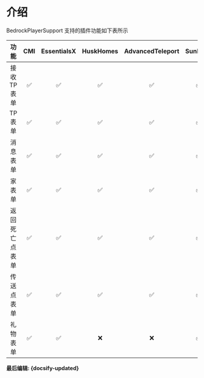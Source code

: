 # 介绍
 
BedrockPlayerSupport 支持的插件功能如下表所示

|      功能      |  CMI  | EssentialsX | HuskHomes | AdvancedTeleport | SunLight |
| :------------: | :---: | :---------: | :-------: | :--------------: | :------: |
|  接收 TP 表单  |   ✅   |      ✅      |     ✅     |        ✅         |    ✅     |
|    TP 表单     |   ✅   |      ✅      |     ✅     |        ✅         |    ✅     |
|    消息表单    |   ✅   |      ✅      |     ✅     |        ✅         |    ✅     |
|     家表单     |   ✅   |      ✅      |     ✅     |        ✅         |    ✅     |
| 返回死亡点表单 |   ✅   |      ✅      |     ✅     |        ✅         |    ✅     |
|   传送点表单   |   ✅   |      ✅      |     ✅     |        ✅         |    ✅     |
|    礼物表单    |   ✅   |      ✅      |     ❌     |        ❌         |    ✅     |

**最后编辑: {docsify-updated}**